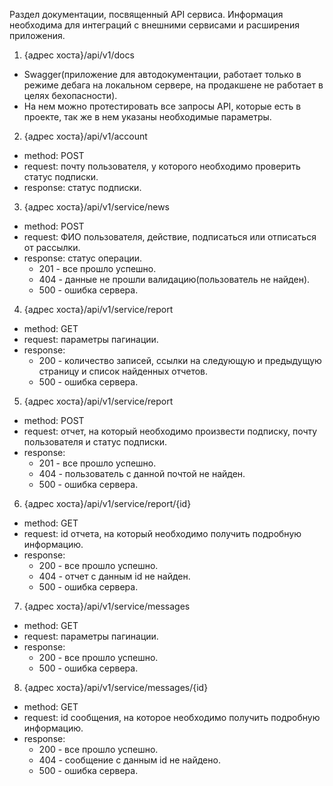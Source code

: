 Раздел документации, посвященный API сервиса. Информация необходима для интеграций с внешними сервисами и расширения
приложения.

1. {адрес хоста}/api/v1/docs 
- Swagger(приложение для автодокументации, работает только в режиме дебага на локальном сервере, на продакшене
не работает в целях бехопасности).
- На нем можно протестировать все запросы API, которые есть в проекте, так же в нем указаны необходимые параметры.

2. {адрес хоста}/api/v1/account
- method: POST
- request: почту пользователя, у которого необходимо проверить статус подписки.
- response: статус подписки.

3. {адрес хоста}/api/v1/service/news
- method: POST
- request: ФИО пользователя, действие, подписаться или отписаться от рассылки.
- response: статус операции. 
    - 201 - все прошло успешно.
    - 404 - данные не прошли валидацию(пользователь не найден).
    - 500 - ошибка сервера.

4. {адрес хоста}/api/v1/service/report
- method: GET
- request: параметры пагинации.
- response: 
    - 200 - количество записей, ссылки на следующую и предыдущую страницу и список найденных отчетов.
    - 500 - ошибка сервера.

5. {адрес хоста}/api/v1/service/report
- method: POST
- request: отчет, на который необходимо произвести подписку, почту пользователя и статус подписки.
- response: 
    - 201 - все прошло успешно.
    - 404 - пользователь с данной почтой не найден.
    - 500 - ошибка сервера.

6. {адрес хоста}/api/v1/service/report/{id}
- method: GET
- request: id отчета, на который необходимо получить подробную информацию.
- response: 
    - 200 - все прошло успешно.
    - 404 - отчет с данным id не найден.
    - 500 - ошибка сервера.

7. {адрес хоста}/api/v1/service/messages
- method: GET
- request: параметры пагинации.
- response: 
    - 200 - все прошло успешно.
    - 500 - ошибка сервера.

8. {адрес хоста}/api/v1/service/messages/{id}
- method: GET
- request: id сообщения, на которое необходимо получить подробную информацию.
- response: 
    - 200 - все прошло успешно.
    - 404 - сообщение с данным id не найдено.
    - 500 - ошибка сервера.